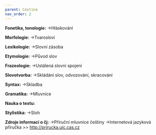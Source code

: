 ```yaml
---
parent: Cestina
nav_order: 2
---
```

**Fonetika, tonologie:**
->Hláskování

**Morfologie:**
->Tvarosloví

**Lexikologie:**
->Slovní zásoba

**Etymologie:**
->Původ slov

**Frazeologie:**
->Ustálená slovní spojení

**Slovotvorba:**
->Skládání slov, odvozování, skracování

**Syntax:**
->Skladba

**Gramatika:**
->Mluvnice

**Nauka o textu:**

**Stylistika:**
->Sloh


**Zdroje informací o čj:**
->Příruční mluvnice češtiny
->Internetová jazyková příručka >> http://prirucka.ujc.cas.cz 